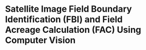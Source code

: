 # Satellite Image Field Boundary Identification (FBI) and Field Acreage Calculation (FAC) Using Computer Vision
